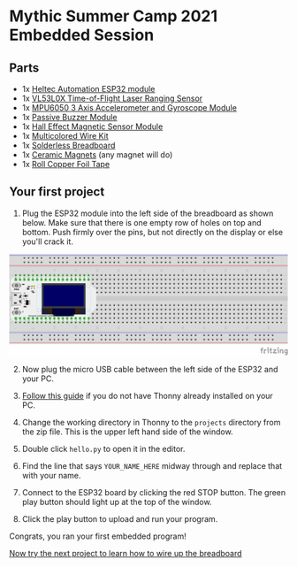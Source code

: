 # Mythic Summer Camp 2021 Embedded Session

## Parts

* 1x [Heltec Automation ESP32 module](https://www.amazon.com/Development-0-96inch-Display-Arduino-Compatible/dp/B07428W8H3)
* 1x [VL53L0X Time-of-Flight Laser Ranging Sensor](https://www.amazon.com/gp/product/B08JYHJTQY)
* 1x [MPU6050 3 Axis Accelerometer and Gyroscope Module](https://www.amazon.com/gp/product/B00LP25V1A)
* 1x [Passive Buzzer Module](https://www.amazon.com/gp/product/B07MPYWVGD)
* 1x [Hall Effect Magnetic Sensor Module](https://www.amazon.com/gp/product/B07X97JXHT)
* 1x [Multicolored Wire Kit](https://www.amazon.com/gp/product/B01EV70C78)
* 1x [Solderless Breadboard](https://www.amazon.com/gp/product/B07NVWR495)
* 1x [Ceramic Magnets](https://www.amazon.com/gp/product/B07S75MD7X) (any magnet will do)
* 1x [Roll Copper Foil Tape](https://www.amazon.com/gp/product/B0741ZRP4W)

## Your first project

1. Plug the ESP32 module into the left side of the breadboard as shown below. Make sure that there is one empty row of holes on top and bottom. Push firmly over the pins, but not directly on the display or else you'll crack it. 

![Hello project breadboard](https://github.com/mythic-ai/summercamp2021/blob/main/embedded/docs/fritzing/hello_bb.png)

2. Now plug the micro USB cable between the left side of the ESP32 and your PC.

3. [Follow this guide](https://github.com/mythic-ai/summercamp2021/blob/main/embedded/docs/Getting_started_with_Thonny.md) if you do not have Thonny already installed on your PC.

4. Change the working directory in Thonny to the `projects` directory from the zip file. This is the upper left hand side of the window.

5. Double click `hello.py` to open it in the editor.

6. Find the line that says `YOUR_NAME_HERE` midway through and replace that with your name.

7. Connect to the ESP32 board by clicking the red STOP button. The green play button should light up at the top of the window.

8. Click the play button to upload and run your program.

Congrats, you ran your first embedded program!

[Now try the next project to learn how to wire up the breadboard](https://github.com/mythic-ai/summercamp2021/blob/main/embedded/docs/project2_touch.md)
